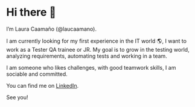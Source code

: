 # Hi there 👋

I’m Laura Caamaño (@laucaamano).

I am currently looking for my first experience in the IT world 🌎, I want to work as a Tester QA trainee or JR. My goal is to grow in the testing world, analyzing requirements, automating tests and working in a team.

I am someone who likes challenges, with good teamwork skills, I am sociable and committed.

You can find me on [LinkedIn](https://www.linkedin.com/in/laurancaamano/).

See you!

<!---
laucaamano/laucaamano is a ✨ special ✨ repository because its `README.md` (this file) appears on your GitHub profile.
You can click the Preview link to take a look at your changes.
--->
